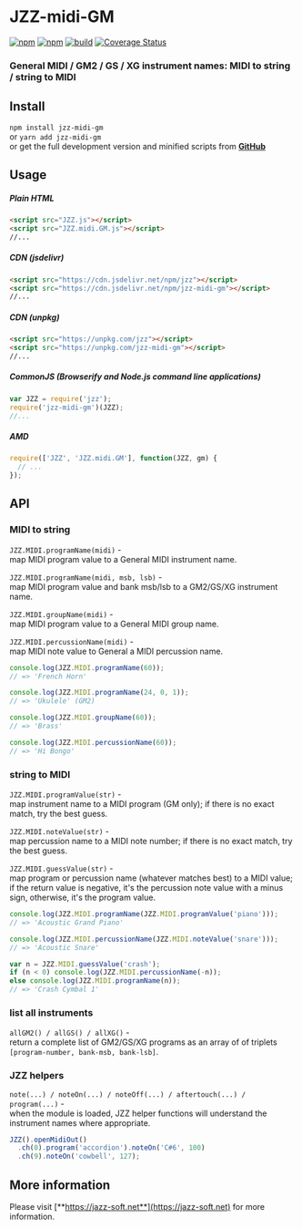 # JZZ-midi-GM

[![npm](https://img.shields.io/npm/v/jzz-midi-gm.svg)](https://www.npmjs.com/package/jzz-midi-gm)
[![npm](https://img.shields.io/npm/dt/jzz-midi-gm.svg)](https://www.npmjs.com/package/jzz-midi-gm)
[![build](https://github.com/jazz-soft/JZZ-midi-GM/actions/workflows/build.yml/badge.svg)](https://github.com/jazz-soft/JZZ-midi-GM/actions)
[![Coverage Status](https://coveralls.io/repos/github/jazz-soft/JZZ-midi-GM/badge.svg?branch=master)](https://coveralls.io/github/jazz-soft/JZZ-midi-GM?branch=master)

### General MIDI / GM2 / GS / XG instrument names: MIDI to string / string to MIDI

## Install

`npm install jzz-midi-gm`  
or `yarn add jzz-midi-gm`  
or get the full development version and minified scripts from [**GitHub**](https://github.com/jazz-soft/JZZ-midi-GM)

## Usage

##### Plain HTML

```html
<script src="JZZ.js"></script>
<script src="JZZ.midi.GM.js"></script>
//...
```

##### CDN (jsdelivr)

```html
<script src="https://cdn.jsdelivr.net/npm/jzz"></script>
<script src="https://cdn.jsdelivr.net/npm/jzz-midi-gm"></script>
//...
```

##### CDN (unpkg)

```html
<script src="https://unpkg.com/jzz"></script>
<script src="https://unpkg.com/jzz-midi-gm"></script>
//...
```

##### CommonJS (Browserify and Node.js command line applications)

```js
var JZZ = require('jzz');
require('jzz-midi-gm')(JZZ);
//...
```

##### AMD

```js
require(['JZZ', 'JZZ.midi.GM'], function(JZZ, gm) {
  // ...
});
```

## API
### MIDI to string
`JZZ.MIDI.programName(midi)` -  
map MIDI program value to a General MIDI instrument name.

`JZZ.MIDI.programName(midi, msb, lsb)` -  
map MIDI program value and bank msb/lsb to a GM2/GS/XG instrument name.

`JZZ.MIDI.groupName(midi)` -  
map MIDI program value to a General MIDI group name.

`JZZ.MIDI.percussionName(midi)` -  
map MIDI note value to General a MIDI percussion name.

```js
console.log(JZZ.MIDI.programName(60));
// => 'French Horn'

console.log(JZZ.MIDI.programName(24, 0, 1));
// => 'Ukulele' (GM2)

console.log(JZZ.MIDI.groupName(60));
// => 'Brass'

console.log(JZZ.MIDI.percussionName(60));
// => 'Hi Bongo'
```

### string to MIDI
`JZZ.MIDI.programValue(str)` -  
map instrument name to a MIDI program (GM only);
if there is no exact match, try the best guess.

`JZZ.MIDI.noteValue(str)` -  
map percussion name to a MIDI note number;
if there is no exact match, try the best guess.

`JZZ.MIDI.guessValue(str)` -  
map program or percussion name (whatever matches best) to a MIDI value;
if the return value is negative, it's the percussion note value with a minus sign, otherwise, it's the program value.

```js
console.log(JZZ.MIDI.programName(JZZ.MIDI.programValue('piano')));
// => 'Acoustic Grand Piano'

console.log(JZZ.MIDI.percussionName(JZZ.MIDI.noteValue('snare')));
// => 'Acoustic Snare'

var n = JZZ.MIDI.guessValue('crash');
if (n < 0) console.log(JZZ.MIDI.percussionName(-n));
else console.log(JZZ.MIDI.programName(n));
// => 'Crash Cymbal 1'
```

### list all instruments
`allGM2() / allGS() / allXG()` -  
return a complete list of GM2/GS/XG programs as an array of of triplets `[program-number, bank-msb, bank-lsb]`.

### JZZ helpers
`note(...) / noteOn(...) / noteOff(...) / aftertouch(...) / program(...)` -  
when the module is loaded, JZZ helper functions will understand the instrument names where appropriate.

```js
JZZ().openMidiOut()
  .ch(0).program('accordion').noteOn('C#6', 100)
  .ch(9).noteOn('cowbell', 127);
```

## More information

Please visit [**https://jazz-soft.net**](https://jazz-soft.net) for more information.  
